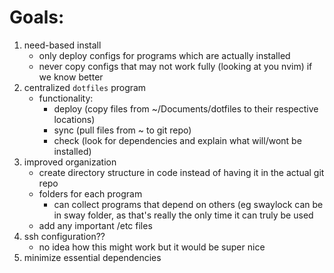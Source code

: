 # Goals:

1. need-based install
    - only deploy configs for programs which are actually installed
    - never copy configs that may not work fully (looking at you nvim) if we know better
2. centralized `dotfiles` program
    - functionality:
        - deploy (copy files from ~/Documents/dotfiles to their respective locations)
        - sync (pull files from ~ to git repo)
        - check (look for dependencies and explain what will/wont be installed)
3. improved organization
    - create directory structure in code instead of having it in the actual git repo
    - folders for each program
        - can collect programs that depend on others (eg swaylock can be in sway folder, as that's really the only time it can truly be used
    - add any important /etc files
4. ssh configuration??
    - no idea how this might work but it would be super nice
5. minimize essential dependencies

